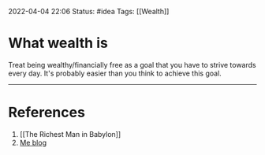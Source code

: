 2022-04-04 22:06
Status: #idea
Tags: [[Wealth]]

# What wealth is
Treat being wealthy/financially free as a goal that you have to strive towards every day. It's probably easier than you think to achieve this goal.

---
# References
1. [[The Richest Man in Babylon]]
2. [Me blog](https://www.dalepalmares.com/a-way-to-think-about-wealth/)